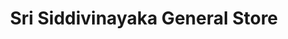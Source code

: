 ---
title: "Sri Siddivinayaka General Store"
url: /madhur/sri-siddivinayaka-general-store/
shop: Supermarkt
---